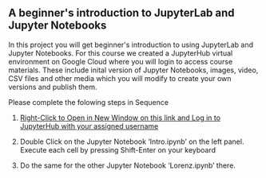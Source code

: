 ## A beginner's introduction to JupyterLab and Jupyter Notebooks

In this project you will get beginner's introduction to using JupyterLab and Jupyter Notebooks. For this course we created a JupyterHub virtual environment on Google Cloud where you will login to access course materials. These include inital version of Jupyter Notebooks, images, video, CSV files and other media which you will modify to create your own versions and publish them.

Please complete the folowing steps in Sequence

1. [Right-Click to Open in New Window on this link and Log in to JupyterHub with your assigned username](https://bushastrolab.com/hub/user-redirect/git-pull?repo=https%3A%2F%2Fgithub.com%2Fdrunarayan%2Fpython4astronomy&branch=gh-pages&urlpath=lab%2Ftree%2Fpython4astronomy%2Fbasics_jupyterlab_notebook)

2. Double Click on the Jupyter Notebook ‘Intro.ipynb’ on the left panel. Execute each cell by pressing Shift-Enter on your keyboard

3. Do the same for the other Jupyter Notebook ‘Lorenz.ipynb’ there.
